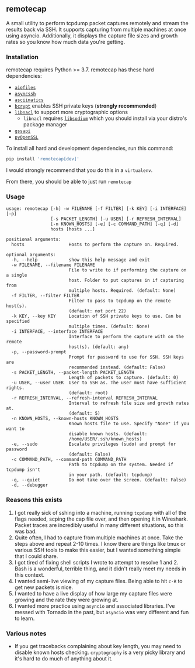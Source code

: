 ## remotecap

A small utility to perform tcpdump packet captures remotely and stream the results back via SSH. It supports capturing from multiple machines at once using asyncio. Additionally, it displays the capture file sizes and growth rates so you know how much data you're getting.

### Installation
remotecap requires Python >= 3.7. remotecap has these hard dependencies: 

* [`aiofiles`](https://github.com/Tinche/aiofiles)
* [`asyncssh`](https://github.com/ronf/asyncssh)
* [`asciimatics`](https://github.com/peterbrittain/asciimatics)
* [`bcrypt`](https://github.com/pyca/bcrypt/) enables SSH private keys (**strongly recommended**)
* [`libnacl`](https://github.com/saltstack/libnacl) to support more cryptographic options
  * `libnacl` requires [`libsodium`](https://github.com/jedisct1/libsodium) which you should install via your distro's package manager
* [`gssapi`](https://github.com/pythongssapi/python-gssapi)
* [`pyOpenSSL`](https://github.com/pyca/pyopenssl)


To install all hard and development dependencies, run this command:

```bash
pip install 'remotecap[dev]'
```

I would strongly recommend that you do this in a `virtualenv`.

From there, you should be able to just run `remotecap`

### Usage
```text
usage: remotecap [-h] -w FILENAME [-f FILTER] [-k KEY] [-i INTERFACE] [-p]
                 [-s PACKET_LENGTH] [-u USER] [-r REFRESH_INTERVAL]
                 [-n KNOWN_HOSTS] [-e] [-c COMMAND_PATH] [-q] [-d]
                 hosts [hosts ...]

positional arguments:
  hosts                 Hosts to perform the capture on. Required.

optional arguments:
  -h, --help            show this help message and exit
  -w FILENAME, --filename FILENAME
                        File to write to if performing the capture on a single
                        host. Folder to put captures in if capturing from
                        multiple hosts. Required. (default: None)
  -f FILTER, --filter FILTER
                        Filter to pass to tcpdump on the remote host(s).
                        (default: not port 22)
  -k KEY, --key KEY     Location of SSH private keys to use. Can be specified
                        multiple times. (default: None)
  -i INTERFACE, --interface INTERFACE
                        Interface to perform the capture with on the remote
                        host(s). (default: any)
  -p, --password-prompt
                        Prompt for password to use for SSH. SSH keys are
                        recommended instead. (default: False)
  -s PACKET_LENGTH, --packet-length PACKET_LENGTH
                        Length of packets to capture. (default: 0)
  -u USER, --user USER  User to SSH as. The user must have sufficient rights.
                        (default: root)
  -r REFRESH_INTERVAL, --refresh-interval REFRESH_INTERVAL
                        Interval to refresh file size and growth rates at.
                        (default: 5)
  -n KNOWN_HOSTS, --known-hosts KNOWN_HOSTS
                        Known hosts file to use. Specify "None" if you want to
                        disable known hosts. (default:
                        /home/USER/.ssh/known_hosts)
  -e, --sudo            Escalate privileges (sudo) and prompt for password
                        (default: False)
  -c COMMAND_PATH, --command-path COMMAND_PATH
                        Path to tcpdump on the system. Needed if tcpdump isn't
                        in your path. (default: tcpdump)
  -q, --quiet           Do not take over the screen. (default: False)
  -d, --debugger
```

### Reasons this exists

1. I got really sick of sshing into a machine, running `tcpdump` with all of the flags needed, scping the cap file over, and then opening it in Wireshark. Packet traces are incredibly useful in many different situations, so this was bad.
2. Quite often, I had to capture from multiple machines at once. Take the steps above and repeat 2-10 times. I know there are things like tmux or various SSH tools to make this easier, but I wanted something simple that I could share.
3. I got tired of fixing shell scripts I wrote to attempt to resolve 1 and 2. Bash is a wonderful, terrible thing, and it didn't really meet my needs in this context.
4. I wanted semi-live viewing of my capture files. Being able to hit `c-R` to get new packets is nice.
5. I wanted to have a live display of how large my capture files were growing and the rate they were growing at.
6. I wanted more practice using `asyncio` and associated libraries. I've messed with Tornado in the past, but `asyncio` was very different and fun to learn.

### Various notes

* If you get tracebacks complaining about key length, you may need to disable known hosts checking. `cryptography` is a very picky library and it's hard to do much of anything about it.

